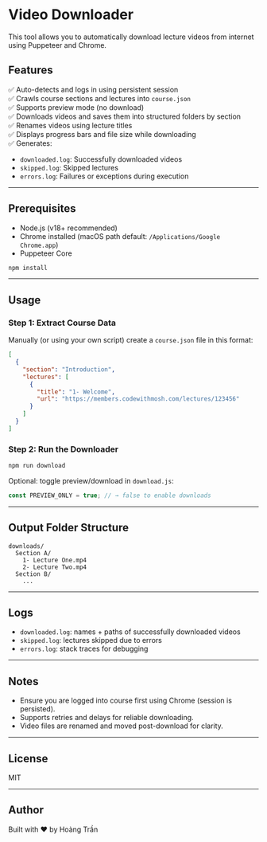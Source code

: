 # Video Downloader

This tool allows you to automatically download lecture videos from internet using Puppeteer and Chrome.

## Features

✅ Auto-detects and logs in using persistent session  
✅ Crawls course sections and lectures into `course.json`  
✅ Supports preview mode (no download)  
✅ Downloads videos and saves them into structured folders by section  
✅ Renames videos using lecture titles  
✅ Displays progress bars and file size while downloading  
✅ Generates:
- `downloaded.log`: Successfully downloaded videos
- `skipped.log`: Skipped lectures
- `errors.log`: Failures or exceptions during execution

---

## Prerequisites

- Node.js (v18+ recommended)
- Chrome installed (macOS path default: `/Applications/Google Chrome.app`)
- Puppeteer Core

```bash
npm install
```

---

## Usage

### Step 1: Extract Course Data
Manually (or using your own script) create a `course.json` file in this format:

```json
[
  {
    "section": "Introduction",
    "lectures": [
      {
        "title": "1- Welcome",
        "url": "https://members.codewithmosh.com/lectures/123456"
      }
    ]
  }
]
```

### Step 2: Run the Downloader

```bash
npm run download
```

Optional: toggle preview/download in `download.js`:

```js
const PREVIEW_ONLY = true; // → false to enable downloads
```

---

## Output Folder Structure

```
downloads/
  Section A/
    1- Lecture One.mp4
    2- Lecture Two.mp4
  Section B/
    ...
```

---

## Logs

- `downloaded.log`: names + paths of successfully downloaded videos
- `skipped.log`: lectures skipped due to errors
- `errors.log`: stack traces for debugging

---

## Notes

- Ensure you are logged into course first using Chrome (session is persisted).
- Supports retries and delays for reliable downloading.
- Video files are renamed and moved post-download for clarity.

---

## License

MIT

---

## Author

Built with ❤️ by Hoàng Trần
